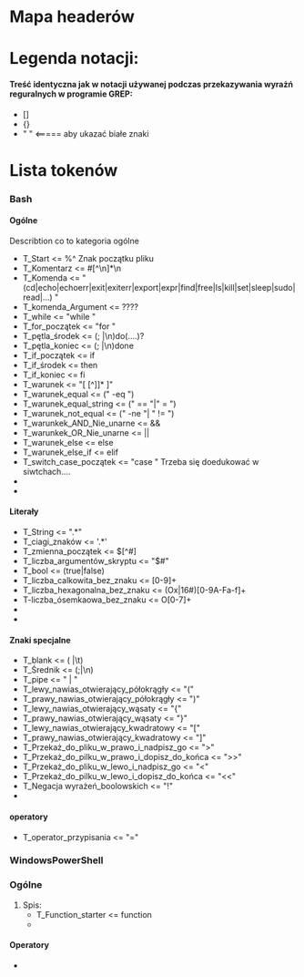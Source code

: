 # Mapa headerów


# Legenda notacji:

#### Treść identyczna jak w notacji używanej podczas przekazywania wyrażń reguralnych w programie GREP:

* []
* {}
* "       "  <=====  aby ukazać białe znaki



# Lista tokenów

### Bash

#### Ogólne

Describtion co to kategoria ogólne


* T_Start <= %^                     Znak początku pliku
* T_Komentarz <= #[^\n]*\n
* T_Komenda <= "(cd|echo|echoerr|exit|exiterr|export|expr|find|free|ls|kill|set|sleep|sudo|read|...) "
* T_komenda_Argument <= ????
* T_while <= "while "
* T_for_początek <= "for "
* T_pętla_środek <= (; |\n)do(....)?
* T_pętla_koniec <= (; |\n)done
* T_if_początek <= if
* T_if_środek <= then
* T_if_koniec <= fi
* T_warunek <= "[ [^\]]* ]"
* T_warunek_equal <= (" -eq ")
* T_warunek_equal_string <= (" == "|" = ")
* T_warunek_not_equal <= (" -ne "| " != ")
* T_warunkek_AND_Nie_unarne <= &&
* T_warunkek_OR_Nie_unarne <= ||
* T_warunek_else <= else
* T_warunek_else_if <= elif
* T_switch_case_początek <= "case "                   Trzeba się doedukować w siwtchach....
* 
* 

#### Literały

* T_String <= \".*\"
* T_ciagi_znaków <= \'.*\'
* T_zmienna_początek <= $[^#]
* T_liczba_argumentów_skryptu <= "$#"
* T_bool <= (true|false)
* T_liczba_calkowita_bez_znaku <= [0-9]+
* T_liczba_hexagonalna_bez_znaku <= (Ox|16#)[0-9A-Fa-f]+
* T-liczba_ósemkaowa_bez_znaku <= O[0-7]+
* 
* 

#### Znaki specjalne

* T_blank <= ( |\t)
* T_Średnik <= (;|\n)
* T_pipe <= " | "
* T_lewy_nawias_otwierający_półokrągły <= "("
* T_prawy_nawias_otwierający_półokrągły <= ")"
* T_lewy_nawias_otwierający_wąsaty <= "{"
* T_prawy_nawias_otwierający_wąsaty <= "}"
* T_lewy_nawias_otwierający_kwadratowy <= "["
* T_prawy_nawias_otwierający_kwadratowy <= "]"
* T_Przekaż_do_pliku_w_prawo_i_nadpisz_go <= ">"
* T_Przekaż_do_pilku_w_prawo_i_dopisz_do_końca <= ">>"
* T_Przekaż_do_pliku_w_lewo_i_nadpisz_go <= "<"
* T_Przekaż_do_pilku_w_lewo_i_dopisz_do_końca <= "<<"
* T_Negacja wyrażeń_boolowskich <= "!"
* 

#### operatory

* T_operator_przypisania <= "="

### WindowsPowerShell

### Ogólne

1. Spis:
    * T_Function_starter <= function
    * 



#### Operatory

* 



 









